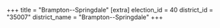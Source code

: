 +++
title = "Brampton--Springdale"
[extra]
election_id = 40
district_id = "35007"
district_name = "Brampton--Springdale"
+++
